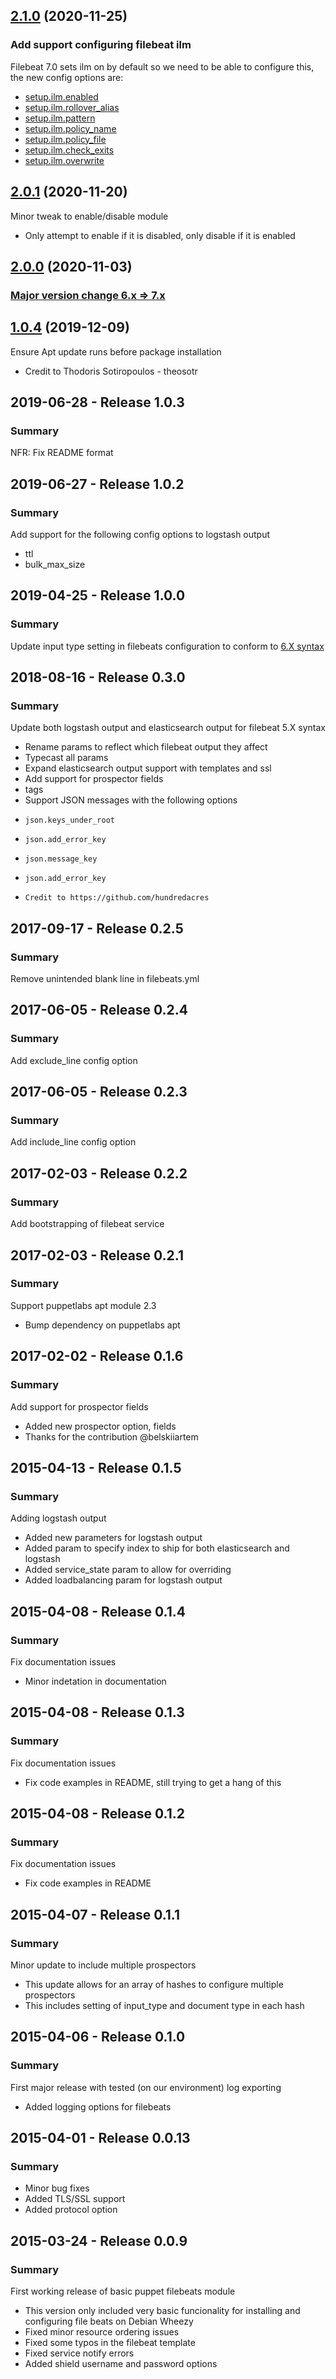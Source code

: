 ## [2.1.0](https://github.com/xneelo/hetzner-filebeats/tree/2.1.0) (2020-11-25)

### Add support configuring filebeat ilm
Filebeat 7.0 sets ilm on by default so we need to be able to configure this, the new config options are:
* [setup.ilm.enabled](https://www.elastic.co/guide/en/beats/filebeat/current/ilm.html#setup-ilm-option)
* [setup.ilm.rollover_alias](https://www.elastic.co/guide/en/beats/filebeat/current/ilm.html#setup-ilm-rollover_alias-option)
* [setup.ilm.pattern](https://www.elastic.co/guide/en/beats/filebeat/current/ilm.html#setup-ilm-pattern-option)
* [setup.ilm.policy_name](https://www.elastic.co/guide/en/beats/filebeat/current/ilm.html#setup-ilm-policy_name-option)
* [setup.ilm.policy_file](https://www.elastic.co/guide/en/beats/filebeat/current/ilm.html#setup-ilm-policy_file-option)
* [setup.ilm.check_exits](https://www.elastic.co/guide/en/beats/filebeat/current/ilm.html#setup-ilm-check_exists-option)
* [setup.ilm.overwrite](https://www.elastic.co/guide/en/beats/filebeat/current/ilm.html#setup-ilm-overwrite-option)

## [2.0.1](https://github.com/xneelo/hetzner-filebeats/tree/2.0.1) (2020-11-20)

Minor tweak to enable/disable module
- Only attempt to enable if it is disabled, only disable if it is enabled

## [2.0.0](https://github.com/xneelo/hetzner-filebeats/tree/2.0.0) (2020-11-03)

### [Major version change 6.x => 7.x](https://www.elastic.co/guide/en/beats/libbeat/7.9/breaking-changes-7.0.html#breaking-changes-7.0)

## [1.0.4](https://github.com/xneelo/hetzner-filebeats/tree/1.0.4) (2019-12-09)

Ensure Apt update runs before package installation
- Credit to Thodoris Sotiropoulos - theosotr

## 2019-06-28 - Release 1.0.3
### Summary

NFR: Fix README format

## 2019-06-27 - Release 1.0.2
### Summary

Add support for the following config options to logstash output
* ttl
* bulk_max_size

## 2019-04-25 - Release 1.0.0
### Summary

Update input type setting in filebeats configuration to conform to [6.X syntax](https://www.elastic.co/guide/en/beats/libbeat/6.2/breaking-changes-6.0.html#breaking-changes-types)

## 2018-08-16 - Release 0.3.0
### Summary

Update both logstash output and elasticsearch output for filebeat 5.X syntax
* Rename params to reflect which filebeat output they affect
* Typecast all params
* Expand elasticsearch output support with templates and ssl
* Add support for prospector fields
*   tags
*   Support JSON messages with the following options
*     json.keys_under_root
*     json.add_error_key
*     json.message_key
*     json.add_error_key
*     Credit to https://github.com/hundredacres

## 2017-09-17 - Release 0.2.5
### Summary

Remove unintended blank line in filebeats.yml

## 2017-06-05 - Release 0.2.4
### Summary

Add exclude_line config option

## 2017-06-05 - Release 0.2.3
### Summary

Add include_line config option

## 2017-02-03 - Release 0.2.2
### Summary

Add bootstrapping of filebeat service

## 2017-02-03 - Release 0.2.1
### Summary

Support puppetlabs apt module 2.3
* Bump dependency on puppetlabs apt

## 2017-02-02 - Release 0.1.6
### Summary

Add support for prospector fields
* Added new prospector option, fields
* Thanks for the contribution @belskiiartem

## 2015-04-13 - Release 0.1.5
### Summary

Adding logstash output
* Added new parameters for logstash output
* Added param to specify index to ship for both elasticsearch and logstash
* Added service_state param to allow for overriding
* Added loadbalancing param for logstash output

## 2015-04-08 - Release 0.1.4
### Summary

Fix documentation issues
* Minor indetation in documentation

## 2015-04-08 - Release 0.1.3
### Summary

Fix documentation issues
* Fix code examples in README, still trying to get a hang of this

## 2015-04-08 - Release 0.1.2
### Summary

Fix documentation issues
* Fix code examples in README

## 2015-04-07 - Release 0.1.1
### Summary

Minor update to include multiple prospectors
* This update allows for an array of hashes to configure multiple prospectors
* This includes setting of input_type and document type in each hash

## 2015-04-06 - Release 0.1.0
### Summary

First major release with tested (on our environment) log exporting
* Added logging options for filebeats

## 2015-04-01 - Release 0.0.13
### Summary

* Minor bug fixes
* Added TLS/SSL support
* Added protocol option

## 2015-03-24 - Release 0.0.9
### Summary

First working release of basic puppet filebeats module
* This version only included very basic funcionality for installing and configuring file beats on Debian Wheezy
* Fixed minor resource ordering issues
* Fixed some typos in the filebeat template
* Fixed service notify errors
* Added shield username and password options
